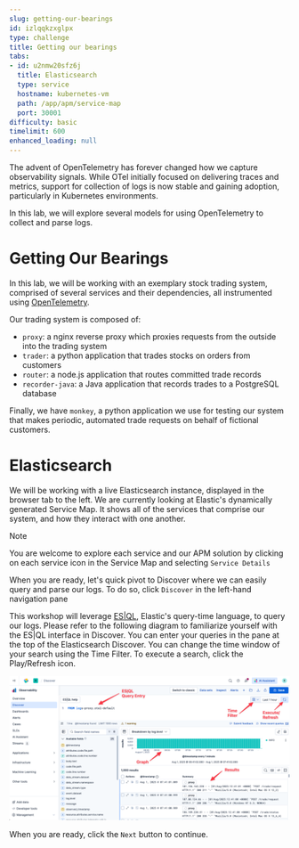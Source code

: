 ```yaml
---
slug: getting-our-bearings
id: izlqqkzxglpx
type: challenge
title: Getting our bearings
tabs:
- id: u2nmw20sfz6j
  title: Elasticsearch
  type: service
  hostname: kubernetes-vm
  path: /app/apm/service-map
  port: 30001
difficulty: basic
timelimit: 600
enhanced_loading: null
---
```

The advent of OpenTelemetry has forever changed how we capture observability signals. While OTel initially focused on delivering traces and metrics, support for collection of logs is now stable and gaining adoption, particularly in Kubernetes environments.

In this lab, we will explore several models for using OpenTelemetry to collect and parse logs.

Getting Our Bearings
===

In this lab, we will be working with an exemplary stock trading system, comprised of several services and their dependencies, all instrumented using [OpenTelemetry](https://opentelemetry.io).

Our trading system is composed of:
* `proxy`: a nginx reverse proxy which proxies requests from the outside into the trading system
* `trader`: a python application that trades stocks on orders from customers
* `router`: a node.js application that routes committed trade records
* `recorder-java`: a Java application that records trades to a PostgreSQL database

Finally, we have `monkey`, a python application we use for testing our system that makes periodic, automated trade requests on behalf of fictional customers.

# Elasticsearch

We will be working with a live Elasticsearch instance, displayed in the browser tab to the left. We are currently looking at Elastic's dynamically generated Service Map. It shows all of the services that comprise our system, and how they interact with one another.

> [!NOTE]
> You are welcome to explore each service and our APM solution by clicking on each service icon in the Service Map and selecting `Service Details`

When you are ready, let's quick pivot to Discover where we can easily query and parse our logs. To do so, click `Discover` in the left-hand navigation pane

This workshop will leverage [ES|QL](https://www.elastic.co/docs/reference/query-languages/esql), Elastic's query-time language, to query our logs. Please refer to the following diagram to familiarize yourself with the ES|QL interface in Discover. You can enter your queries in the pane at the top of the Elasticsearch Discover. You can change the time window of your search using the Time Filter. To execute a search, click the Play/Refresh icon.

![1_discover.png](../assets/1_discover.png)

When you are ready, click the `Next` button to continue.
